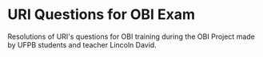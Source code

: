 # URI Questions for OBI Exam
Resolutions of URI's questions for OBI training during the OBI Project made by UFPB students and teacher Lincoln David.
